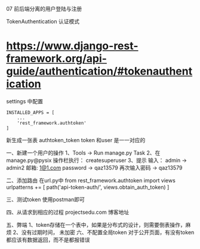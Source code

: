07 
前后端分离的用户登陆与注册

TokenAuthentication 认证模式 
  # https://www.django-rest-framework.org/api-guide/authentication/#tokenauthentication

settings 中配置 
```angular2html
INSTALLED_APPS = [
    ...
    'rest_framework.authtoken'
]
```
新生成一张表 authtoken_token
token 和user 是一一对应的

一、新建一个用户的操作
1、Tools -> Run manage.py Task
2、在manage.py@pysix 操作栏执行： createsuperuser
3、提示 
   输入： admin -> admin2
   邮箱:  1@1.com
   password -> qaz13579
   再次输入密码 -> qaz13579

二、添加路由 在url.py中
from rest_framework.authtoken import views
urlpatterns += [
    path('api-token-auth/', views.obtain_auth_token)
]

三、测试token
使用postman即可

四、从请求到相应的过程  projectsedu.com  博客地址

五、弊端
   1、token存储在一个表中，如果是分布式的设计，则需要倒表操作，麻烦
   2、没有过期时间， 未加密
六、不配置全局token
   对于公开页面，有没有token都应该有数据返回，而不是都报错误
